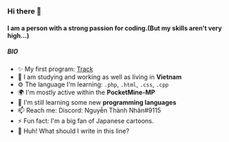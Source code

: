 ### Hi there 👋

#### I am a person with a strong passion for coding.(But my skills aren't very high...)

##### BIO

- ✨ My first program: [Track](https://github.com/NhanAZ/Track)
- 🏢 I am studying and working as well as living in **Vietnam**
- ⚙️ The language I'm learning: `.php`, `.html`, `.css`, `.cpp`
- 🌍 I'm mostly active within the **PocketMine-MP**
- 🌱 I'm still learning some new **programming languages**
- 📫 Reach me: Discord: Nguyễn Thành Nhân#9115
- ⚡️ Fun fact: I'm a big fan of Japanese cartoons.
- 🍑 Huh! What should I write in this line?

<!--
### Hi there 👋


**NhanAZ/NhanAZ** is a ✨ _special_ ✨ repository because its `README.md` (this file) appears on your GitHub profile.

Here are some ideas to get you started:

- 🔭 I’m currently working on ...
- 🌱 I’m currently learning ...
- 👯 I’m looking to collaborate on ...
- 🤔 I’m looking for help with ...
- 💬 Ask me about ...
- 📫 How to reach me: ...
- 😄 Pronouns: ...
- ⚡ Fun fact: ...
-->
